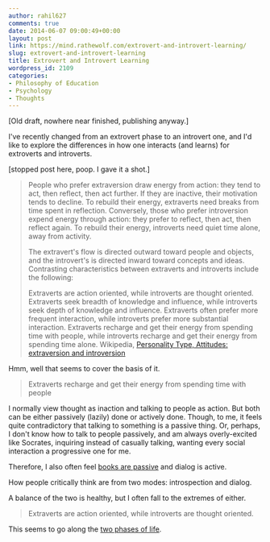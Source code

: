 ```yaml
---
author: rahil627
comments: true
date: 2014-06-07 09:00:49+00:00
layout: post
link: https://mind.rathewolf.com/extrovert-and-introvert-learning/
slug: extrovert-and-introvert-learning
title: Extrovert and Introvert Learning
wordpress_id: 2109
categories:
- Philosophy of Education
- Psychology
- Thoughts
---
```


[Old draft, nowhere near finished, publishing anyway.]

I've recently changed from an extrovert phase to an introvert one, and I'd like to explore the differences in how one interacts (and learns) for extroverts and introverts.

[stopped post here, poop. I gave it a shot.]



<blockquote>
People who prefer extraversion draw energy from action: they tend to act, then reflect, then act further. If they are inactive, their motivation tends to decline. To rebuild their energy, extraverts need breaks from time spent in reflection. Conversely, those who prefer introversion expend energy through action: they prefer to reflect, then act, then reflect again. To rebuild their energy, introverts need quiet time alone, away from activity.

The extravert's flow is directed outward toward people and objects, and the introvert's is directed inward toward concepts and ideas. Contrasting characteristics between extraverts and introverts include the following:

Extraverts are action oriented, while introverts are thought oriented.
Extraverts seek breadth of knowledge and influence, while introverts seek depth of knowledge and influence.
Extraverts often prefer more frequent interaction, while introverts prefer more substantial interaction.
Extraverts recharge and get their energy from spending time with people, while introverts recharge and get their energy from spending time alone.
Wikipedia, [Personality Type, Attitudes: extraversion and introversion](http://en.wikipedia.org/wiki/Personality_type#Attitudes:_extraversion_and_Introversion)
</blockquote>



Hmm, well that seems to cover the basis of it.



<blockquote>Extraverts recharge and get their energy from spending time with people</blockquote>


I normally view thought as inaction and talking to people as action. But both can be either passively (lazily) done or actively done. Though, to me, it feels quite contradictory that talking to something is a passive thing. Or, perhaps, I don't know how to talk to people passively, and am always overly-excited like Socrates, inquiring instead of casually talking, wanting every social interaction a progressive one for me.

Therefore, I also often feel [books are passive](https://mind.rathewolf.com/books-passive-media-and-the-internet) and dialog is active.

How people critically think are from two modes: introspection and dialog.

A balance of the two is healthy, but I often fall to the extremes of either.



<blockquote>Extraverts are action oriented, while introverts are thought oriented.</blockquote>



This seems to go along the [two phases of life](https://mind.rathewolf.com/two-phases-in-life).
